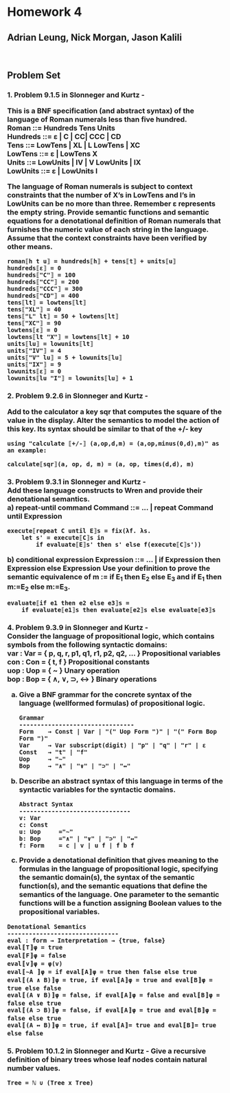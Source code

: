 # Homework 4

## Adrian Leung, Nick Morgan, Jason Kalili

<br>

## Problem Set

<!-- ![Wren Rules](./assets/hw3/wren_ast_rules.png) -->

<h3><b>1. Problem 9.1.5 in Slonneger and Kurtz -</b>

This is a BNF specification (and abstract syntax) of the language of Roman numerals less than five hundred. <br>
Roman ::= Hundreds Tens Units<br>
Hundreds ::= ε | C | CC| CCC | CD<br>
Tens ::= LowTens | XL | L LowTens | XC<br>
LowTens ::= ε | LowTens X<br>
Units ::= LowUnits | IV | V LowUnits | IX<br>
LowUnits ::= ε | LowUnits I<br>

The language of Roman numerals is subject to context constraints that
the number of X’s in LowTens and I’s in LowUnits can be no more than
three. Remember ε represents the empty string.
Provide semantic functions and semantic equations for a denotational
definition of Roman numerals that furnishes the numeric value of each
string in the language. Assume that the context constraints have been
verified by other means.

```
roman⟦h t u⟧ = hundreds⟦h⟧ + tens⟦t⟧ + units⟦u⟧
hundreds⟦ε⟧ = 0
hundreds⟦"C"⟧ = 100
hundreds⟦"CC"⟧ = 200
hundreds⟦"CCC"⟧ = 300
hundreds⟦"CD"⟧ = 400
tens⟦lt⟧ = lowtens⟦lt⟧
tens⟦"XL"⟧ = 40
tens⟦"L" lt⟧ = 50 + lowtens⟦lt⟧
tens⟦"XC"⟧ = 90
lowtens⟦ε⟧ = 0
lowtens⟦lt "X"⟧ = lowtens⟦lt⟧ + 10
units⟦lu⟧ = lowunits⟦lt⟧
units⟦"IV"⟧ = 4
units⟦"V" lu⟧ = 5 + lowunits⟦lu⟧
units⟦"IX"⟧ = 9
lowunits⟦ε⟧ = 0
lowunits⟦lu "I"⟧ = lowunits⟦lu⟧ + 1
```

<h3><b>2. Problem 9.2.6 in Slonneger and Kurtz -</b>

Add to the calculator a key sqr that computes the square of the value in
the display. Alter the semantics to model the action of this key. Its syntax should be similar to that of the +/- key

```
using "calculate ⟦+/-⟧ (a,op,d,m) = (a,op,minus(0,d),m)" as an example:

calculate⟦sqr⟧(a, op, d, m) = (a, op, times(d,d), m)
```

<h3><b>3. Problem 9.3.1 in Slonneger and Kurtz - </b><br>
<b> Add these language constructs to Wren and provide their denotational
semantics.</b><br>
a) repeat-until command
Command ::= ... | repeat Command until Expression<br>

```
execute⟦repeat C until E⟧s = fix(λf. λs.
    let s' = execute⟦C⟧s in
        if evaluate⟦E⟧s' then s' else f(execute⟦C⟧s'))
```

b) conditional expression
Expression ::= ... | if Expression then Expression else Expression
Use your definition to prove the semantic equivalence of
m := if E<sub>1</sub> then E<sub>2</sub> else E<sub>3</sub> and if E<sub>1</sub> then m:=E<sub>2</sub> else m:=E<sub>3</sub>.<br>

```
evaluate⟦if e1 then e2 else e3⟧s =
    if evaluate⟦e1⟧s then evaluate⟦e2⟧s else evaluate⟦e3⟧s
```

<h3><b>4. Problem 9.3.9 in Slonneger and Kurtz -</b><br>
Consider the language of propositional logic, which contains symbols
from the following syntactic domains:<br>
var : Var = { p, q, r, p1, q1, r1, p2, q2, … } Propositional variables<br>
con : Con = { t, f } Propositional constants<br>
uop : Uop = { ~ } Unary operation<br>
bop : Bop = { ∧, ∨, ⊃, ↔ } Binary operations<br>
<ol style = 'list-style-type: lower-latin;'>
<li>Give a BNF grammar for the concrete syntax of the language (wellformed formulas) of propositional logic.

```
Grammar
--------------------------------
Form    → Const | Var | "(" Uop Form ")" | "(" Form Bop Form ")"
Var     → Var subscript(digit) | "p" | "q" | "r" | ε
Const   → "t" | "f"
Uop     → "~"
Bop     → "∧" | "∨" | "⊃" | "↔"
```

<li> Describe an abstract syntax of this language in terms of the syntactic
variables for the syntactic domains.

```
Abstract Syntax
-------------------------------
v: Var
c: Const
u: Uop     ="~"
b: Bop     ="∧" | "∨" | "⊃" | "↔"
f: Form    = c | v | u f | f b f
```

<li>Provide a denotational definition that gives meaning to the formulas
in the language of propositional logic, specifying the semantic
domain(s), the syntax of the semantic function(s), and the semantic
equations that define the semantics of the language. One parameter
to the semantic functions will be a function assigning Boolean values
to the propositional variables.
</ol>

```
Denotational Semantics
-------------------------------
eval : form → Interpretation → {true, false}
eval〚T〛φ = true
eval〚F〛φ = false
eval〚v〛φ = φ(v)
eval〚~A 〛φ = if eval〚A〛φ = true then false else true
eval〚(A ∧ B)〛φ = true, if eval〚A〛φ = true and eval〚B〛φ = true else false
eval〚(A ∨ B)〛φ = false, if eval〚A〛φ = false and eval〚B〛φ = false else true
eval〚(A ⊃ B)〛φ = false, if eval〚A〛φ = true and eval〚B〛φ = false else true
eval〚(A ↔ B)〛φ = true, if eval〚A〛= true and eval〚B〛= true else false
```

<h3><b>5. Problem 10.1.2 in Slonneger and Kurtz -</b>
Give a recursive definition of binary trees whose leaf nodes contain natural
number values.<br>

```
Tree = ℕ ∪ (Tree x Tree)
```

